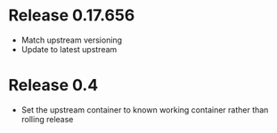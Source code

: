 # Release 0.17.656
- Match upstream versioning
- Update to latest upstream
# Release 0.4
- Set the upstream container to known working container rather than rolling release
